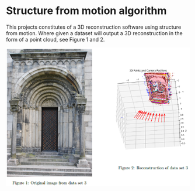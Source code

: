 # Structure from motion algorithm
This projects constitutes of a 3D reconstruction software using structure from motion. Where given a dataset will output a 3D reconstruction in the form of a point cloud, see Figure 1 and 2.

![example](./images/dataset3_reconstructed.png)